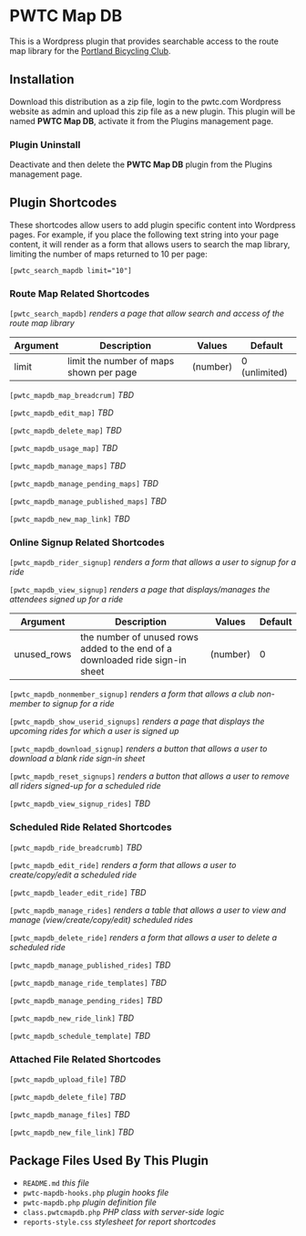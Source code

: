 # PWTC Map DB

This is a Wordpress plugin that provides searchable access to the route map library for the [Portland Bicycling Club](https://portlandbicyclingclub.com).

## Installation
Download this distribution as a zip file, login to the pwtc.com Wordpress website as admin and upload this zip file as a new plugin. This plugin will be named **PWTC Map DB**, activate it from the Plugins management page.

### Plugin Uninstall
Deactivate and then delete the **PWTC Map DB** plugin from the Plugins management page.

## Plugin Shortcodes
These shortcodes allow users to add plugin specific content into Wordpress
pages. For example, if you place the following text string into your page content, it will 
render as a form that allows users to search the map library, limiting the number
of maps returned to 10 per page:

`[pwtc_search_mapdb limit="10"]`

### Route Map Related Shortcodes
`[pwtc_search_mapdb]` *renders a page that allow search and access of the route map library*

Argument|Description|Values|Default
--------|-----------|------|-------
limit|limit the number of maps shown per page|(number)|0 (unlimited)

`[pwtc_mapdb_map_breadcrum]` *TBD*

`[pwtc_mapdb_edit_map]` *TBD*

`[pwtc_mapdb_delete_map]` *TBD*

`[pwtc_mapdb_usage_map]` *TBD*

`[pwtc_mapdb_manage_maps]` *TBD*

`[pwtc_mapdb_manage_pending_maps]` *TBD*

`[pwtc_mapdb_manage_published_maps]` *TBD*

`[pwtc_mapdb_new_map_link]` *TBD*

### Online Signup Related Shortcodes

`[pwtc_mapdb_rider_signup]` *renders a form that allows a user to signup for a ride*

`[pwtc_mapdb_view_signup]` *renders a page that displays/manages the attendees signed up for a ride*

Argument|Description|Values|Default
--------|-----------|------|-------
unused_rows|the number of unused rows added to the end of a downloaded ride sign-in sheet|(number)|0

`[pwtc_mapdb_nonmember_signup]` *renders a form that allows a club non-member to signup for a ride*

`[pwtc_mapdb_show_userid_signups]` *renders a page that displays the upcoming rides for which a user is signed up*

`[pwtc_mapdb_download_signup]` *renders a button that allows a user to download a blank ride sign-in sheet*

`[pwtc_mapdb_reset_signups]` *renders a button that allows a user to remove all riders signed-up for a scheduled ride*

`[pwtc_mapdb_view_signup_rides]` *TBD*

### Scheduled Ride Related Shortcodes

`[pwtc_mapdb_ride_breadcrumb]` *TBD*

`[pwtc_mapdb_edit_ride]` *renders a form that allows a user to create/copy/edit a scheduled ride*

`[pwtc_mapdb_leader_edit_ride]` *TBD*

`[pwtc_mapdb_manage_rides]` *renders a table that allows a user to view and manage (view/create/copy/edit) scheduled rides*

`[pwtc_mapdb_delete_ride]` *renders a form that allows a user to delete a scheduled ride*

`[pwtc_mapdb_manage_published_rides]` *TBD*

`[pwtc_mapdb_manage_ride_templates]` *TBD*

`[pwtc_mapdb_manage_pending_rides]` *TBD*

`[pwtc_mapdb_new_ride_link]` *TBD*

`[pwtc_mapdb_schedule_template]` *TBD*

### Attached File Related Shortcodes

`[pwtc_mapdb_upload_file]` *TBD*

`[pwtc_mapdb_delete_file]` *TBD*

`[pwtc_mapdb_manage_files]` *TBD*

`[pwtc_mapdb_new_file_link]` *TBD*

## Package Files Used By This Plugin
- `README.md` *this file*
- `pwtc-mapdb-hooks.php` *plugin hooks file*
- `pwtc-mapdb.php` *plugin definition file*
- `class.pwtcmapdb.php` *PHP class with server-side logic*
- `reports-style.css` *stylesheet for report shortcodes*

